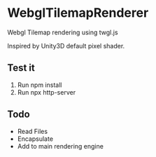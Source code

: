 # WebglTilemapRenderer
Webgl Tilemap rendering using twgl.js

Inspired by Unity3D default pixel shader.

## Test it
1. Run npm install
2. Run npx http-server

## Todo
* Read Files
* Encapsulate
* Add to main rendering engine
